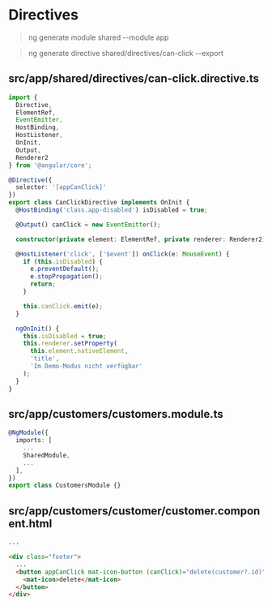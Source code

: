 # Directives

> ng generate module shared --module app

> ng generate directive shared/directives/can-click --export

## src/app/shared/directives/can-click.directive.ts

```ts
import {
  Directive,
  ElementRef,
  EventEmitter,
  HostBinding,
  HostListener,
  OnInit,
  Output,
  Renderer2
} from '@angular/core';

@Directive({
  selector: '[appCanClick]'
})
export class CanClickDirective implements OnInit {
  @HostBinding('class.app-disabled') isDisabled = true;

  @Output() canClick = new EventEmitter();

  constructor(private element: ElementRef, private renderer: Renderer2) {}

  @HostListener('click', ['$event']) onClick(e: MouseEvent) {
    if (this.isDisabled) {
      e.preventDefault();
      e.stopPropagation();
      return;
    }

    this.canClick.emit(e);
  }

  ngOnInit() {
    this.isDisabled = true;
    this.renderer.setProperty(
      this.element.nativeElement,
      'title',
      'Im Demo-Modus nicht verfügbar'
    );
  }
}
```

## src/app/customers/customers.module.ts

```ts
@NgModule({
  imports: [
    ...
    SharedModule,
    ...
  ],
})
export class CustomersModule {}
```

## src/app/customers/customer/customer.component.html

```html
...

<div class="footer">
  ...
  <button appCanClick mat-icon-button (canClick)="delete(customer?.id)">
    <mat-icon>delete</mat-icon>
  </button>
</div>
```

